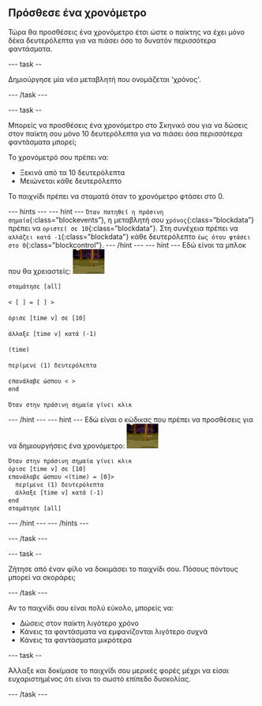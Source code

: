 ## Πρόσθεσε ένα χρονόμετρο

Τώρα θα προσθέσεις ένα χρονόμετρο έτσι ώστε ο παίκτης να έχει μόνο δέκα δευτερόλεπτα για να πιάσει όσο το δυνατόν περισσότερα φαντάσματα.

\--- task --

Δημιούργησε μία νέα μεταβλητή που ονομάζεται 'χρόνος'.

\--- /task \---

\--- task --

Μπορείς να προσθέσεις ένα χρονόμετρο στο Σκηνικό σου για να δώσεις στον παίκτη σου μόνο 10 δευτερόλεπτα για να πιάσει όσα περισσότερα φαντάσματα μπορεί;

Το χρονόμετρό σου πρέπει να:

+ Ξεκινά από τα 10 δευτερόλεπτα
+ Μειώνεται κάθε δευτερόλεπτο

Το παιχνίδι πρέπει να σταματά όταν το χρονόμετρο φτάσει στο 0.

\--- hints \--- \--- hint \--- `Όταν πατηθεί η πράσινη σημαία`{:class=”blockevents”}, η μεταβλητή σου `χρόνος`{:class=”blockdata”} πρέπει να `οριστεί σε 10`{:class=”blockdata"}. Στη συνέχεια πρέπει να `αλλάζει κατά -1`{:class="blockdata"} κάθε δευτερόλεπτο `έως ότου φτάσει στο 0`{:class="blockcontrol"}. \--- /hint \--- \--- hint \--- Εδώ είναι τα μπλοκ που θα χρειαστείς: ![ghost-sprite](images/ghost-backdrop.png)

```blocks3
σταμάτησε [all]

< [ ] = [ ] >

όρισε [time v] σε [10]

άλλαξε [time v] κατά (-1)

(time)

περίμενε (1) δευτερόλεπτα

επανάλαβε ώσπου < >
end

Όταν στην πράσινη σημαία γίνει κλικ

```

\--- /hint \--- \--- hint \--- Εδώ είναι ο κώδικας που πρέπει να προσθέσεις για να δημιουργήσεις ένα χρονόμετρο: ![backdrop icon](images/ghost-backdrop.png)

```blocks3
Όταν στην πράσινη σημαία γίνει κλικ
όρισε [time v] σε [10]
επανάλαβε ώσπου <(time) = [0]> 
  περίμενε (1) δευτερόλεπτα
  άλλαξε [time v] κατά (-1)
end
σταμάτησε [all]
```

\--- /hint \--- \--- /hints \---

\--- /task \---

\--- task --

Ζήτησε από έναν φίλο να δοκιμάσει το παιχνίδι σου. Πόσους πόντους μπορεί να σκοράρει;

\--- /task \---

Αν το παιχνίδι σου είναι πολύ εύκολο, μπορείς να:

+ Δώσεις στον παίκτη λιγότερο χρόνο
+ Κάνεις τα φαντάσματα να εμφανίζονται λιγότερο συχνά
+ Κάνεις τα φαντάσματα μικρότερα

\--- task --

Άλλαξε και δοκίμασε το παιχνίδι σου μερικές φορές μέχρι να είσαι ευχαριστημένος ότι είναι το σωστό επίπεδο δυσκολίας.

\--- /task \---